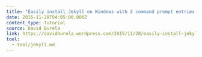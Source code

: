 ```yaml
---
title: "Easily install Jekyll on Windows with 2 command prompt entries and Chocolatey"
date: 2015-11-28T04:05:00.000Z
content_type: Tutorial
source: David Burela
link: https://davidburela.wordpress.com/2015/11/28/easily-install-jekyll-on-windows-with-3-command-prompt-entries-and-chocolatey/
tool:
  - tool/jekyll.md
---
```





